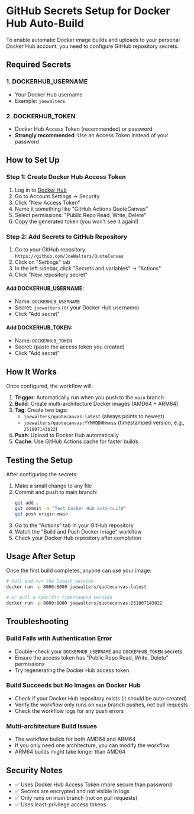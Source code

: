 # GitHub Secrets Setup for Docker Hub Auto-Build

To enable automatic Docker image builds and uploads to your personal Docker Hub account, you need to configure GitHub repository secrets.

## Required Secrets

### 1. DOCKERHUB_USERNAME
- Your Docker Hub username
- Example: `joewalters`

### 2. DOCKERHUB_TOKEN
- Docker Hub Access Token (recommended) or password
- **Strongly recommended**: Use an Access Token instead of your password

## How to Set Up

### Step 1: Create Docker Hub Access Token
1. Log in to [Docker Hub](https://hub.docker.com/)
2. Go to Account Settings → Security
3. Click "New Access Token"
4. Name it something like "GitHub Actions QuoteCanvas"
5. Select permissions: "Public Repo Read, Write, Delete"
6. Copy the generated token (you won't see it again!)

### Step 2: Add Secrets to GitHub Repository
1. Go to your GitHub repository: `https://github.com/JoeWalters/QuoteCanvas`
2. Click on "Settings" tab
3. In the left sidebar, click "Secrets and variables" → "Actions"
4. Click "New repository secret"

#### Add DOCKERHUB_USERNAME:
- Name: `DOCKERHUB_USERNAME`
- Secret: `joewalters` (or your Docker Hub username)
- Click "Add secret"

#### Add DOCKERHUB_TOKEN:
- Name: `DOCKERHUB_TOKEN`
- Secret: (paste the access token you created)
- Click "Add secret"

## How It Works

Once configured, the workflow will:

1. **Trigger**: Automatically run when you push to the `main` branch
2. **Build**: Create multi-architecture Docker images (AMD64 + ARM64)
3. **Tag**: Create two tags:
   - `joewalters/quotecanvas:latest` (always points to newest)
   - `joewalters/quotecanvas:YYMMDDHHmmss` (timestamped version, e.g., `251007143022`)
4. **Push**: Upload to Docker Hub automatically
5. **Cache**: Use GitHub Actions cache for faster builds

## Testing the Setup

After configuring the secrets:

1. Make a small change to any file
2. Commit and push to main branch:
   ```bash
   git add .
   git commit -m "Test Docker Hub auto-build"
   git push origin main
   ```
3. Go to the "Actions" tab in your GitHub repository
4. Watch the "Build and Push Docker Image" workflow
5. Check your Docker Hub repository after completion

## Usage After Setup

Once the first build completes, anyone can use your image:

```bash
# Pull and run the latest version
docker run -p 8000:8000 joewalters/quotecanvas:latest

# Or pull a specific timestamped version
docker run -p 8000:8000 joewalters/quotecanvas:251007143022
```

## Troubleshooting

### Build Fails with Authentication Error
- Double-check your `DOCKERHUB_USERNAME` and `DOCKERHUB_TOKEN` secrets
- Ensure the access token has "Public Repo Read, Write, Delete" permissions
- Try regenerating the Docker Hub access token

### Build Succeeds but No Images on Docker Hub
- Check if your Docker Hub repository exists (it should be auto-created)
- Verify the workflow only runs on `main` branch pushes, not pull requests
- Check the workflow logs for any push errors

### Multi-architecture Build Issues
- The workflow builds for both AMD64 and ARM64
- If you only need one architecture, you can modify the workflow
- ARM64 builds might take longer than AMD64

## Security Notes

- ✅ Uses Docker Hub Access Token (more secure than password)
- ✅ Secrets are encrypted and not visible in logs
- ✅ Only runs on main branch (not on pull requests)
- ✅ Uses least-privilege access tokens